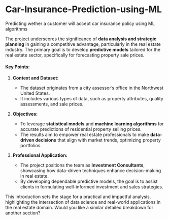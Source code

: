 # Car-Insurance-Prediction-using-ML
Predicting wether a customer will accept car insurance policy using ML algorithms


The project underscores the significance of **data analysis and strategic planning** in gaining a competitive advantage, particularly in the real estate industry. The primary goal is to develop **predictive models** tailored for the real estate sector, specifically for forecasting property sale prices.

#### Key Points:
1. **Context and Dataset:**
   - The dataset originates from a city assessor’s office in the Northwest United States.
   - It includes various types of data, such as property attributes, quality assessments, and sale prices.

2. **Objectives:**
   - To leverage **statistical models** and **machine learning algorithms** for accurate predictions of residential property selling prices.
   - The results aim to empower real estate professionals to make **data-driven decisions** that align with market trends, optimizing property portfolios.

3. **Professional Application:**
   - The project positions the team as **Investment Consultants**, showcasing how data-driven techniques enhance decision-making in real estate.
   - By developing dependable predictive models, the goal is to assist clients in formulating well-informed investment and sales strategies.

This introduction sets the stage for a practical and impactful analysis, highlighting the intersection of data science and real-world applications in the real estate domain. Would you like a similar detailed breakdown for another section?
